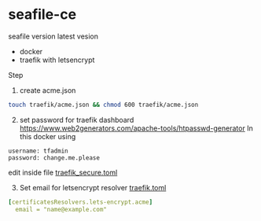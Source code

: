 # seafile-ce

seafile version latest vesion
* docker
* traefik with letsencrypt


Step
1. create acme.json
```sh
touch traefik/acme.json && chmod 600 traefik/acme.json
```

2. set password for traefik dashboard
https://www.web2generators.com/apache-tools/htpasswd-generator
In this docker using
```
username: tfadmin
password: change.me.please
```
edit inside file [traefik_secure.toml](traefik/traefik_secure.toml)


3. Set email for letsencrypt resolver
[traefik.toml](traefik/traefik.toml)

```yaml
[certificatesResolvers.lets-encrypt.acme]
  email = "name@example.com"
```


